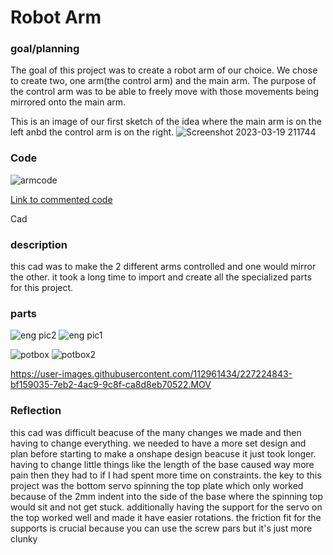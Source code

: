 # Robot Arm 

### goal/planning

The goal of this project was to create a robot arm of our choice. We chose to create two, one arm(the control arm) and the main arm.
The purpose of the control arm was to be able to freely move with those movements being mirrored onto the main arm.

This is an image of our first sketch of the idea where the main arm is on the left anbd the control arm is on the right.
![Screenshot 2023-03-19 211744](https://user-images.githubusercontent.com/71402974/226225006-5d60c13c-8965-4f6a-91ba-2bcdef4e319b.png)

### Code
![armcode](https://user-images.githubusercontent.com/71402974/227539449-90616c9a-904b-4899-bc59-59c35886338e.png)

[Link to commented code](https://create.arduino.cc/editor/whunt29a/4c440bf3-3f6e-464b-9f79-051cee3a1420/preview)

Cad
### description
this cad was to make the 2 different arms controlled and one would mirror the other.
it took a long time to import and create all the specialized parts for this project.

### parts
![eng pic2](https://user-images.githubusercontent.com/112961434/227220598-65dfcce3-c781-40ae-aae1-faba7a894844.PNG)
![eng pic1](https://user-images.githubusercontent.com/112961434/227220630-3b72993f-f43c-4720-bd10-081a5fd84e2f.PNG)

![potbox](https://user-images.githubusercontent.com/71402974/227958262-530b202b-4562-46d9-b482-a1db8d583f7c.png)
![potbox2](https://user-images.githubusercontent.com/71402974/227958276-ce8e863f-e08a-4715-b48b-66288aed2072.png)





https://user-images.githubusercontent.com/112961434/227224843-bf159035-7eb2-4ac9-9c8f-ca8d8eb70522.MOV



### Reflection
this cad was difficult beacuse of the many changes we made and then having to change everything.
we needed to have a more set design and plan before starting to make a onshape design beacuse it just took longer.
having to change little things like the length of the base caused way more pain then they had to if I had spent more time on constraints.
the key to this project was the bottom servo spinning the top plate which only worked because of the 2mm indent into the side of the base where the spinning top would sit and not get stuck.
additionally having the support for the servo on the top worked well and made it have easier rotations.
the friction fit for the supports is crucial because you can use the screw pars but it's just more clunky
